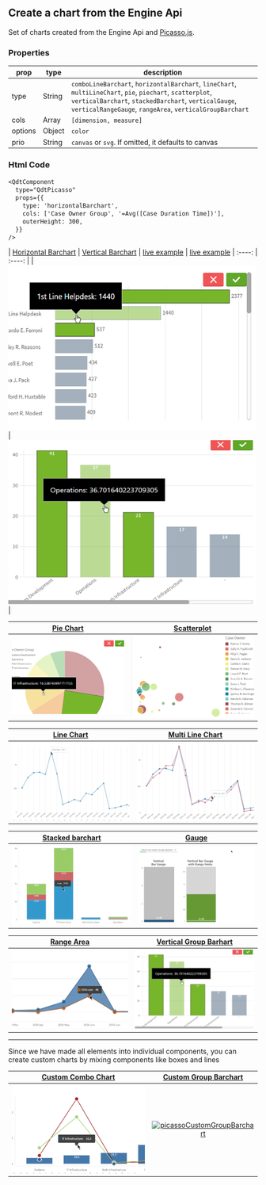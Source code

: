 ## Create a chart from the Engine Api

Set of charts created from the Engine Api and [Picasso.js](https://picassojs.com/).

### Properties

| prop             | type          | description   |
| ---------------- | ------------- | ------------- |
| type             | String        | `comboLineBarchart`, `horizontalBarchart`, `lineChart`, `multiLineChart`, `pie`, `piechart`, `scatterplot`, `verticalBarchart`, `stackedBarchart`, `verticalGauge`, `verticalRangeGauge`, `rangeArea`, `verticalGroupBarchart` |
| cols             | Array         | `[dimension, measure]` |
| options          | Object        | `color` |
| prio             | String        | `canvas` or `svg`. If omitted, it defaults to canvas |


### Html Code

```
<QdtComponent
  type="QdtPicasso"
  props={{
    type: 'horizontalBarchart', 
    cols: ['Case Owner Group', '=Avg([Case Duration Time])'], 
    outerHeight: 300,
  }}
/>
```

| [Horizontal Barchart](https://github.com/qlik-demo-team/qdt-components/tree/picasso-docs/docs/components/QdtPicasso/HorizontalBarChart) | [Vertical Barchart](https://qdt-apps.qlik.com/qdt-components/react/#/picasso-vertical-barchart)
| [live example](https://qdt-apps.qlik.com/qdt-components/react/#/picasso-horizontal-barchart) | [live example](https://qdt-apps.qlik.com/qdt-components/react/#/picasso-vertical-barchart)
| :----:                            |    :----:                     |
| [![picassoHorizontalBarchart](../../assets/picassoHorizontalBarchart.png)](https://qdt-apps.qlik.com/qdt-components/react/#/picasso-horizontal-barchart)| [![picassoVerticalBarchart](../../assets/picassoVerticalBarchart.png)](https://qdt-apps.qlik.com/qdt-components/react/#/picasso-vertical-barchart) |


| [Pie Chart](https://qdt-apps.qlik.com/qdt-components/react/#/picasso-pie-chart) | [Scatterplot](https://qdt-apps.qlik.com/qdt-components/react/#/picasso-scatterplot) |
| :----:                            |    :----:                     |
| [![picassoPie](../../assets/picassoPie.png)](https://qdt-apps.qlik.com/qdt-components/react/#/picasso-pie-chart)| [![picassoScotterplot](../../assets/picassoScotterplot.png)](https://qdt-apps.qlik.com/qdt-components/react/#/picasso-scatterplot) |


| [Line Chart](https://qdt-apps.qlik.com/qdt-components/react/#/picasso-line-chart) | [Multi Line Chart](https://qdt-apps.qlik.com/qdt-components/react/#/picasso-multi-line-chart) |
| :----:                            |    :----:                     |
| [![picassoLinechart](../../assets/picassoLinechart.png)](https://qdt-apps.qlik.com/qdt-components/react/#/picasso-line-chart)| [![picassoMultiLinechart](../../assets/picassoMultiLinechart.png)](https://qdt-apps.qlik.com/qdt-components/react/#/picasso-multi-line-chart) |


| [Stacked barchart](https://qdt-apps.qlik.com/qdt-components/react/#/stacked-barchart) | [Gauge](https://qdt-apps.qlik.com/qdt-components/react/#/gauge) |
| :----:                            |    :----:                     |
| [![picassoStackedBarchart](../../assets/picassoStackedBarchart.png)](https://qdt-apps.qlik.com/qdt-components/react/#/stacked-barchart)| [![gauge](../../assets/gauge.png)](https://qdt-apps.qlik.com/qdt-components/react/#/gauge) |


| [Range Area](https://qdt-apps.qlik.com/qdt-components/react/#/picasso-range-area-chart) | [Vertical Group Barhart](https://qdt-apps.qlik.com/qdt-components/react/#/picasso-vertical-group-barchart) |
| :----:                            |    :----:                     |
| [![picassoRangeAreaChart](../../assets/picassoRangeAreaChart.png)](https://qdt-apps.qlik.com/qdt-components/react/#/picasso-range-area-chart)| [![picassoVerticalBarchart](../../assets/picassoVerticalBarchart.png)](https://qdt-apps.qlik.com/qdt-components/react/#/picasso-vertical-group-barchart) |

---

Since we have made all elements into individual components, you can create custom charts by mixing components like boxes and lines

| [Custom Combo Chart](https://qdt-apps.qlik.com/qdt-components/react/#/picasso-custom-combo-chart) | [Custom Group Barchart](https://qdt-apps.qlik.com/qdt-components/react/#/picasso-custom-vertical-group-barchart) |
| :----:                            |    :----:                     |
| [![picassoCustomChart](../../assets/picassoCustomChart.png)](https://qdt-apps.qlik.com/qdt-components/react/#/picasso-custom-combo-chart)| [![picassoCustomGroupBarchart](../../assets/picassoCustomGroupBarchart.png)](https://qdt-apps.qlik.com/qdt-components/react/#/picasso-custom-vertical-group-barchart) |
